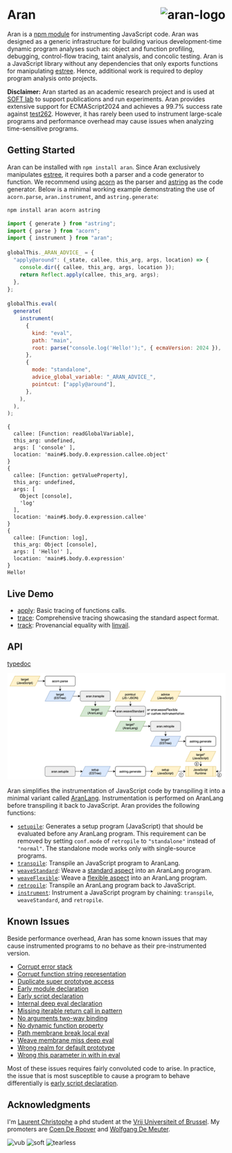 # Aran <img src="img/aran.png" align="right" alt="aran-logo" title="Aran Linvail the shadow master"/>

Aran is a [npm module](https://www.npmjs.com/package/aran) for instrumenting
JavaScript code. Aran was designed as a generic infrastructure for building
various development-time dynamic program analyses such as: object and function
profiling, debugging, control-flow tracing, taint analysis, and concolic
testing. Aran is a JavaScript library without any dependencies that only exports
functions for manipulating [estree](https://github.com/estree/estree). Hence,
additional work is required to deploy program analysis onto projects.

**Disclaimer:** Aran started as an academic research project and is used at
[SOFT lab](http://soft.vub.ac.be/soft/) to support publications and run
experiments. Aran provides extensive support for ECMAScript2024 and achieves a
99.7% success rate against [test262](https://github.com/tc39/test262). However,
it has rarely been used to instrument large-scale programs and performance
overhead may cause issues when analyzing time-sensitive programs.

## Getting Started

Aran can be installed with `npm install aran`. Since Aran exclusively
manipulates [estree](https://github.com/estree/estree), it requires both a
parser and a code generator to function. We recommend using
[acorn](https://www.npmjs.com/package/acorn) as the parser and
[astring](https://www.npmjs.com/package/astring) as the code generator. Below is
a minimal working example demonstrating the use of `acorn.parse`,
`aran.instrument`, and `astring.generate`:

```sh
npm install aran acorn astring
```

```js
import { generate } from "astring";
import { parse } from "acorn";
import { instrument } from "aran";

globalThis._ARAN_ADVICE_ = {
  "apply@around": (_state, callee, this_arg, args, location) => {
    console.dir({ callee, this_arg, args, location });
    return Reflect.apply(callee, this_arg, args);
  },
};

globalThis.eval(
  generate(
    instrument(
      {
        kind: "eval",
        path: "main",
        root: parse("console.log('Hello!');", { ecmaVersion: 2024 }),
      },
      {
        mode: "standalone",
        advice_global_variable: "_ARAN_ADVICE_",
        pointcut: ["apply@around"],
      },
    ),
  ),
);
```

```
{
  callee: [Function: readGlobalVariable],
  this_arg: undefined,
  args: [ 'console' ],
  location: 'main#$.body.0.expression.callee.object'
}
{
  callee: [Function: getValueProperty],
  this_arg: undefined,
  args: [
    Object [console],
    'log'
  ],
  location: 'main#$.body.0.expression.callee'
}
{
  callee: [Function: log],
  this_arg: Object [console],
  args: [ 'Hello!' ],
  location: 'main#$.body.0.expression'
}
Hello!
```

## Live Demo

- [apply](https://lachrist.github.io/aran/page/demo/apply.html): Basic tracing
  of functions calls.
- [trace](https://lachrist.github.io/aran/page/demo/trace.html): Comprehensive
  tracing showcasing the standard aspect format.
- [track](https://lachrist.github.io/aran/page/demo/track.html): Provenancial
  equality with [linvail](https://github.com/lachrist/linvail).

## API

[typedoc](https://lachrist.github.io/aran/page/typedoc/modules/index.html)

![Aran's flowchart](img/flowchart.png)

Aran simplifies the instrumentation of JavaScript code by transpiling it into a
minimal variant called
[AranLang](https://lachrist.github.io/aran/page/typedoc/modules/lang_syntax.html).
Instrumentation is performed on AranLang before transpiling it back to
JavaScript. Aran provides the following functions:

- [`setupile`](https://lachrist.github.io/aran/page/typedoc/functions/index.setupile.html):
  Generates a setup program (JavaScript) that should be evaluated before any
  AranLang program. This requirement can be removed by setting `conf.mode` of
  `retropile` to `"standalone"` instead of `"normal"`. The standalone mode works
  only with single-source programs.
- [`transpile`](https://lachrist.github.io/aran/page/typedoc/functions/index.transpile.html):
  Transpile an JavaScript program to AranLang.
- [`weaveStandard`](https://lachrist.github.io/aran/page/typedoc/functions/index.weaveStandard.html):
  Weave a
  [standard aspect](https://lachrist.github.io/aran/page/typedoc/types/weave_standard_aspect.AspectTyping.html)
  into an AranLang program.
- [`weaveFlexible`](https://lachrist.github.io/aran/page/typedoc/functions/index.weaveFlexible.html):
  Weave a
  [flexible aspect](https://lachrist.github.io/aran/page/typedoc/types/weave_flexible_aspect.AspectTyping.html)
  into an AranLang program.
- [`retropile`](https://lachrist.github.io/aran/page/typedoc/functions/index.retropile.html):
  Transpile an AranLang program back to JavaScript.
- [`instrument`](https://lachrist.github.io/aran/page/typedoc/functions/index.instrument.html):
  Instrument a JavaScript program by chaining: `transpile`, `weaveStandard`, and
  `retropile`.

## Known Issues

Beside performance overhead, Aran has some known issues that may cause
instrumented programs to no behave as their pre-instrumented version.

- [Corrupt error stack](./doc/issues/corrupt-error-stack.md)
- [Corrupt function string representation](./doc/issues/corrupt-function-string-representation.md)
- [Duplicate super prototype access](./doc/issues/duplicate-super-prototype-access.md)
- [Early module declaration](./doc/issues/early-module-declaration.md)
- [Early script declaration](./doc/issues/early-script-declaration.md)
- [Internal deep eval declaration](./doc/issues/internal-deep-eval-declaration.md)
- [Missing iterable return call in pattern](./doc/issues/missing-iterable-return-call-in-pattern.md)
- [No arguments two-way binding](./doc/issues/no-arguments-two-way-binding.md)
- [No dynamic function property](./doc/issues/no-dynamic-function-property.md)
- [Path membrane break local eval](./doc/issues/patch-membrane-break-local-eval.md)
- [Weave membrane miss deep eval](./doc/issues/weave-membrane-miss-deep-eval.md)
- [Wrong realm for default prototype](./doc/issues/wrong-realm-for-default-prototype.md)
- [Wrong this parameter in with in eval](./doc/issues/wrong-this-parameter-in-with-in-eval.md)

Most of these issues requires fairly convoluted code to arise. In practice, the
issue that is most susceptible to cause a program to behave differentially is
[early script declaration](./doc/issues/early-script-declaration.md).

## Acknowledgments

I'm [Laurent Christophe](https://soft.vub.ac.be/soft/members/lachrist) a phd
student at the [Vrij Universiteit of Brussel](https://www.vub.ac.be). My
promoters are [Coen De Roover](https://soft.vub.ac.be/soft/members/cderoove) and
[Wolfgang De Meuter](https://soft.vub.ac.be/soft/members/wdmeuter).

![vub](img/vub.png) ![soft](img/soft.png) ![tearless](img/tearless.png)

